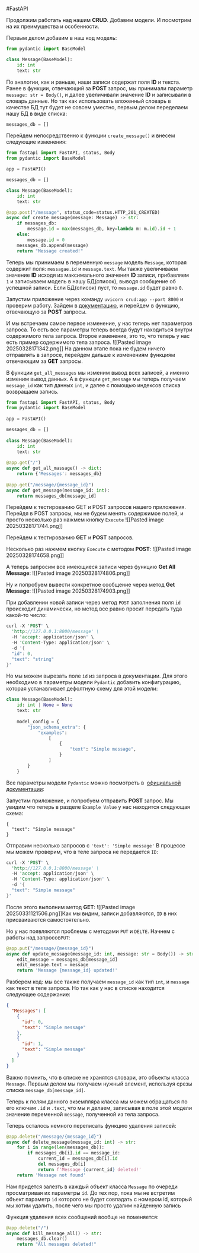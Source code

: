 #FastAPI 

Продолжим работать над нашим **CRUD**. Добавим модели. И посмотрим на их преимущества и особенности.

Первым делом добавим в наш код модель:
```python
from pydantic import BaseModel

class Message(BaseModel):
	id: int
	text: str
```
По аналогии, как и раньше, наши записи содержат поля **ID** и текста. Ранее в функции, отвечающий за **POST** запрос, мы принимали параметр `message: str = Body()`, и далее увеличивали значение **ID** и записывали в словарь данные. Но так как использовать вложенный словарь в качестве БД тут будет не совсем уместно, первым делом переделаем нашу БД в виде списка:
```python
messages_db = []
```
Перейдем непосредственно к функции `create_message()` и внесем следующие изменения:
```python
from fastapi import FastAPI, status, Body  
from pydantic import BaseModel

app = FastAPI()

messages_db = []

class Message(BaseModel):  
    id: int  
    text: str

@app.post("/message", status_code=status.HTTP_201_CREATED)
async def create_message(message: Message) -> str:
    if messages_db:
        message.id = max(messages_db, key=lambda m: m.id).id + 1
    else:
        message.id = 0
    messages_db.append(message)
    return "Message created!"
```
Теперь мы принимаем в переменную `message` модель `Message`, которая содержит поля: `messagae.id` и `message.text`. Мы также увеличиваем значение **ID** исходя из максимального значения **ID** записи, прибавляем `1` и записываем модель в нашу БД(список), выводя сообщение об успешной записи. Если БД(список) пуст, то `message.id` будет равно `0`.

Запустим приложение через команду `uvicorn crud:app --port 8000` и проверим работу. Зайдем в [документацию](http://127.0.0.1:8000/docs/), и перейдем в функцию, отвечающую за **POST** запросы.

И мы встречаем самое первое изменение, у нас теперь нет параметров запроса. То есть все параметры теперь всегда будут находиться внутри содержимого тела запроса. Второе изменение, это то, что теперь у нас есть пример содержимого тела запроса.
![[Pasted image 20250328171342.png]]
На данном этапе пока не будем ничего отправлять в запросе, перейдем дальше к изменениям функциям отвечающим за **GET** запросы.

В функции `get_all_messages` мы изменим вывод всех записей, а именно изменим вывод данных. А в функции `get_message` мы теперь получаем `message_id` как тип данных `int`, и далее с помощью индексов списка возвращаем запись.
```python
from fastapi import FastAPI, status, Body  
from pydantic import BaseModel  
  
app = FastAPI()  

messages_db = []  
  
class Message(BaseModel):  
    id: int  
    text: str  
  
@app.get("/")  
async def get_all_massage() -> dict:  
    return {'Messages': messages_db}  
  
@app.get("/message/{message_id}")  
async def get_message(message_id: int):  
    return messages_db[message_id]
```
Перейдем к тестированию GET и POST запросов нашего приложения. Перейдя в POST запросы, мы не будем менять содержимое полей, и просто несколько раз нажмем кнопку `Execute`
![[Pasted image 20250328171744.png]]

Перейдем к тестированию **GET** и **POST** запросов.

Несколько раз нажмем кнопку `Execute` с методом **POST**:
![[Pasted image 20250328174658.png]]

А теперь запросим все имеющиеся записи через функцию **Get All Message**:
![[Pasted image 20250328174806.png]]

Ну и попробуем вывести конкретное сообщение через метод **Get Message**:
![[Pasted image 20250328174903.png]]

При добавлении новой записи через метод `POST` заполнения поля `id` происходит динамически, но метод все равно просит передать туда какой-то число:
```rust
curl -X 'POST' \
  'http://127.0.0.1:8000/message' \
  -H 'accept: application/json' \
  -H 'Content-Type: application/json' \
  -d '{
  "id": 0,
  "text": "string"
}'
```
Но мы можем вырезать поле `id` из запроса в документации. Для этого необходимо в параметры модели `Pydantic` добавить конфигурацию, которая устанавливает дефолтную схему для этой модели:
```Python
class Message(BaseModel):
    id: int | None = None
    text: str
    
    model_config = {
        "json_schema_extra": {
            "examples":
                [
                    {
                        "text": "Simple message",
                    }
                ]
        }
    }
```
Все параметры модели `Pydantic` можно посмотреть в  [официальной документации](https://docs.pydantic.dev/latest/api/config/): 

Запустим приложение, и попробуем отправить **POST** запрос. Мы увидим что теперь в разделе `Example Value` у нас находится следующая схема:
```http
{
  "text": "Simple message"
}
```
Отправим несколько запросов с `'text': 'Simple message'`
В процессе мы можем проверим, что в теле запроса не передается `ID`:
```rust
curl -X 'POST' \
  'http://127.0.0.1:8000/message' \
  -H 'accept: application/json' \
  -H 'Content-Type: application/json' \
  -d '{
  "text": "Simple message"
}'
```
После этого выполним метод **GET**:
![[Pasted image 20250331121506.png]]Как мы видим, записи добавляются, `ID` в них присваиваются самостоятельно.

Но у нас появляются проблемы с методами `PUT` и `DELTE`. Начнем с работы над запросов`PUT`:
```python
@app.put("/message/{message_id}")  
async def update_message(message_id: int, message: str = Body()) -> str:  
    edit_message = messages_db[message_id]  
    edit_message.text = message  
    return 'Message {message_id} updated!'
```
Разберем код: мы все также получаем `message_id` как тип `int`, и `message` как текст в теле запроса. Но так как у нас в списке находится следующее содержание:
```json
{
  "Messages": [
    {
      "id": 0,
      "text": "Simple message"
    },
    {
      "id": 1,
      "text": "Simple message"
    }
  ]
}
```
Важно помнить, что в списке не хранятся словари, это объекты класса `Message`. Первым делом мы получаем нужный элемент, используя срезы списка `message_db[message_id]`.

Теперь к полям данного экземпляра класса мы можем обращаться по его ключам `.id` и `.text`, что мы и делаем, записывая в поле этой модели значение переменной `message`, полученной из тела запроса.

Теперь осталось немного переписать функцию удаления записей:
```python
@app.delete("/message/{message_id}")  
async def delete_message(message_id: int) -> str:  
    for i in range(len(messages_db)):  
        if messages_db[i].id == message_id:  
            current_id = messages_db[i].id  
            del messages_db[i]  
            return f'Message {current_id} deleted!'
    return 'Message not found'
```
Нам придется залезть в каждый объект класса `Message` по очереди просматривая их параметры `id`. До тех пор, пока мы не встретим объект параметр `id` которого не будет совпадать с номером id, который мы хотим удалить, после чего мы просто удалим найденную запись

Функция удаления всех сообщений вообще не поменяется:
```python
@app.delete("/")
async def kill_message_all() -> str: 
	messages_db.clear() 
	return "All messages deleted!"
```

